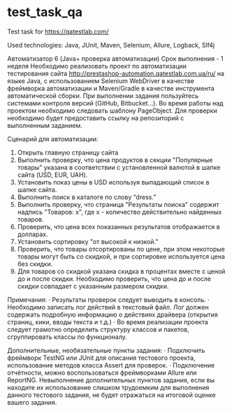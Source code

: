 # test_task_qa
Test task for https://qatestlab.com/

Used technologies: Java, JUnit, Maven, Selenium, Allure, Logback, Slf4j


Автоматизатор 6 (Java+ проверка автоматизации)
Срок выполнения - 1 неделя
Необходимо реализовать проект по автоматизации тестирования сайта http://prestashop-automation.qatestlab.com.ua/ru/ на языке Java, с использованием Selenium WebDriver в качестве фреймворка автоматизации и Maven/Gradle в качестве инструмента автоматической сборки.
При выполнении задания пользуйтесь системами контроля версий (GitHub, Bitbucket…). Во время работы над проектом необходимо следовать шаблону PageObject.
Для проверки необходимо будет предоставить ссылку на репозиторий с выполненным заданием.

Сценарий для автоматизации:
1.    Открыть главную страницу сайта
2.    Выполнить проверку, что цена продуктов в секции "Популярные товары" указана в соответствии с установленной валютой в шапке сайта (USD, EUR, UAH).
3.    Установить показ цены в USD используя выпадающий список в шапке сайта.
4.    Выполнить поиск в каталоге по слову “dress.”
5.    Выполнить проверку, что страница "Результаты поиска" содержит надпись "Товаров: x", где x - количество действительно найденных товаров.
6.    Проверить, что цена всех показанных результатов отображается в долларах.
7.    Установить сортировку "от высокой к низкой."
8.    Проверить, что товары отсортированы по цене, при этом некоторые товары могут быть со скидкой, и при сортировке используется цена без скидки.
9.   Для товаров со скидкой указана скидка в процентах вместе с ценой до и после скидки. Необходимо проверить, что цена до и после скидки совпадает с указанным размером скидки.

Примечания:
·         Результаты проверок следует выводить в консоль.
·         Необходимо записать лог действий в текстовый файл. Лог должен содержать подробную информацию о действиях драйвера (открытия страниц, кики, вводы текста и т.д.)
·         Во время реализации проекта следует грамотно определить структуру классов и пакетов, сгруппировать классы по функционалу.

Дополнительные, необязательные пункты задания:
·         Подключить фреймворк TestNG или JUnit для описания тестового проекта, использование методов класса Assert для проверок.
·         Подключение отчётности, можно воспользоваться фреймворками Allure или ReportNG. 
Невыполнение дополнительных пунктов задания, если вы находите их использование слишком трудоемким для выполнения данного тестового задания, не будет отражаться на итоговой оценке вашего задания.

